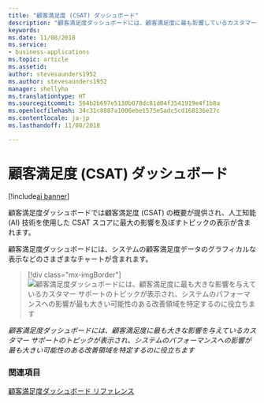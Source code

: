 ```yaml
---
title: "顧客満足度 (CSAT) ダッシュボード"
description: "顧客満足度ダッシュボードには、顧客満足度に最も影響しているカスタマー サポートのトピックが表示されます。"
keywords: 
ms.date: 11/08/2018
ms.service:
- business-applications
ms.topic: article
ms.assetid: 
author: stevesaunders1952
ms.author: stevesaunders1952
manager: shellyha
ms.translationtype: HT
ms.sourcegitcommit: 564b2b697e5130b078dc81d04f3541919e4f1b8a
ms.openlocfilehash: 34c31c8887a1006ebe1575e5adc5cd168136e27c
ms.contentlocale: ja-jp
ms.lasthandoff: 11/08/2018

---
```


# <a name="customer-satisfaction-csat-dashboard"></a>顧客満足度 (CSAT) ダッシュボード

[!include[ai banner](../includes/ai.md)] 

顧客満足度ダッシュボードでは顧客満足度 (CSAT) の概要が提供され、人工知能 (AI) 技術を使用した CSAT スコアに最大の影響を及ぼすトピックの表示が含まれます。

顧客満足度ダッシュボードには、システムの顧客満足度データのグラフィカルな表示などのさまざまなチャートが含まれます。 

> [!div class="mx-imgBorder"]
> ![顧客満足度ダッシュボードには、顧客満足度に最も大きな影響を与えているカスタマー サポートのトピックが表示され、システムのパフォーマンスへの影響が最も大きい可能性のある改善領域を特定するのに役立ちます](media/customer-satisfaction-dashboard.png "顧客満足度ダッシュボードには、顧客満足度に最も大きな影響を与えているカスタマー サポートのトピックが表示され、システムのパフォーマンスへの影響が最も大きい可能性のある改善領域を特定するのに役立ちます")

*顧客満足度ダッシュボードには、顧客満足度に最も大きな影響を与えているカスタマー サポートのトピックが表示され、システムのパフォーマンスへの影響が最も大きい可能性のある改善領域を特定するのに役立ちます*

### <a name="see-also"></a>関連項目
[顧客満足度ダッシュボード リファレンス](https://docs.microsoft.com/dynamics365/ai/customer-service-insights/dashboard-csat)

